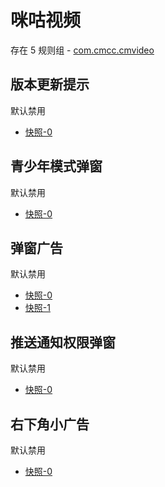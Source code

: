 # 咪咕视频

存在 5 规则组 - [com.cmcc.cmvideo](/src/apps/com.cmcc.cmvideo.ts)

## 版本更新提示

默认禁用

- [快照-0](https://i.gkd.li/import/13276116)

## 青少年模式弹窗

默认禁用

- [快照-0](https://i.gkd.li/import/12498307)

## 弹窗广告

默认禁用

- [快照-0](https://i.gkd.li/import/13276111)
- [快照-1](https://i.gkd.li/import/13276122)

## 推送通知权限弹窗

默认禁用

- [快照-0](https://i.gkd.li/import/13276127)

## 右下角小广告

默认禁用

- [快照-0](https://i.gkd.li/import/12498315)
